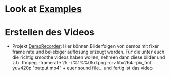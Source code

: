 # Look at [Examples](https://github.com/danielscherzer/Framework/tree/master/MMPROG/Examples)

# Erstellen des Videos
+ Projekt [DemoRecorder](DemoRecorder): Hier können Bilderfolgen von demos mit fixer frame rate und beliebiger auflösung erzeugt werden. Für die unter euch die richtig smoothe videos haben wollen, nehmen dann diese bilder und z.b. ffmpeg  -framerate 25 -i %1\%%05d.png -c:v libx264 -pix_fmt yuv420p "output.mp4" + euer sound file... und fertig ist das video